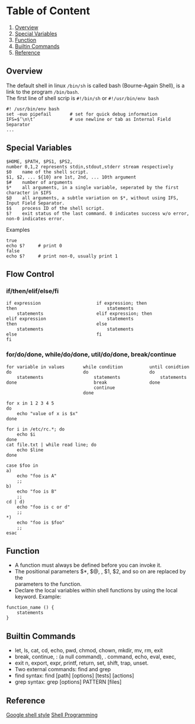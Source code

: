 
# Table of Content 
1. [Overview](#overview)
2. [Special Variables](#special-variables)
3. [Function](#function)
4. [Builtin Commands](#builtin-commands)
5. [Reference](#reference)

## Overview
The default shell in linux `/bin/sh` is called bash (Bourne-Again Shell), is a link to the program `/bin/bash`.  
The first line of shell scrip is `#!/bin/sh` or `#!/usr/bin/env bash`
```
#! /usr/bin/env bash
set -euo pipefail       # set for quick debug information
IFS=$’\n\t’             # use newline or tab as Internal Field Separator
...
```

## Special Variables
```
$HOME, $PATH, $PS1, $PS2,                                                     
number 0,1,2 represents stdin,stdout,stderr stream respectively               
$0    name of the shell script.                                               
$1, $2, ... ${10} are 1st, 2nd, ... 10th argument                             
$#    number of arguments                                                     
$*    all arguments, in a single variable, seperated by the first character in $IFS
$@    all arguments, a subtle variation on $*, without using IFS, Input Field Separator.
$$    process ID of the shell script.                                         
$?    exit status of the last command. 0 indicates success w/o error, non-0 indicates error.
```
Examples
```
true
echo $?     # print 0
false    
echo $?     # print non-0, usually print 1
```

## Flow Control
### if/then/elif/else/fi                                                          
```             
if expression                     if expression; then                           
then                                  statements                                
    statements                    elif expression; then                         
elif expression                       statements                                
then                              else                                          
    statements                        statements                                
else                              fi                                            
fi
```

### for/do/done, while/do/done, util/do/done, break/continue
```
for variable in values       while condition          until conidtion           
do                           do                       do                        
    statements                   statements               statements            
done                             break                done                      
                                 continue                                       
                             done

for x in 1 2 3 4 5
do
    echo "value of x is $x"
done
    
for i in /etc/rc.*; do
    echo $i
done
cat file.txt | while read line; do
    echo $line
done

case $foo in                                                                    
a)                                                                              
    echo "foo is A"                                                             
    ;;                                                                          
b)                                                                              
    echo "foo is B"                                                             
    ;;                                                                          
cd | d)                                                                         
    echo "foo is c or d"                                                        
    ;;                                                                          
*)                                                                              
    echo "foo is $foo"                                                          
    ;;                                                                          
esac
```

## Function
- A function must always be defined before you can invoke it.                   
- The positional parameters $*, $@, , $1, $2, and so on are replaced by the     
  parameters to the function.                                                   
- Declare the local variables within shell functions by using the local keyword.
Example:                                                                      
```                                                                           
function_name () {                                                              
    statements                                                                  
}
```

## Builtin Commands
- let, ls, cat, cd, echo, pwd, chmod, chown, mkdir, mv, rm, exit                
- break, continue, : (a null command), . command, echo, eval, exec,             
- exit n, export, expr, printf, return, set, shift, trap, unset.                
- Two external commands: find and grep                                          
- find syntax: find [path] [options] [tests] [actions]                          
- grep syntax: grep [options] PATTERN [files] 

## Reference 
[Google shell style](https://google.github.io/styleguide/shell.xml)
[Shell Programming](http://matt.might.net/articles/bash-by-example/)

